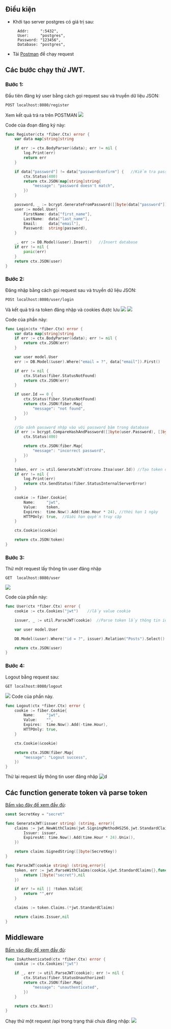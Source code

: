 ## Điều kiện
- Khởi tạo server postgres có giá trị sau:
  ```
	Addr:     ":5432",
	User:     "postgres",
	Password: "123456",
	Database: "postgres",
  ```
- Tải [Postman](https://www.postman.com/downloads/) để chạy request

## Các bước chạy thử JWT.

### Bước 1:

Đầu tiên đăng ký user bằng cách gọi request sau và truyền dữ liệu JSON:

```
POST localhost:8080/register
```
Xem kết quả trả ra trên POSTMAN
![](https://media.techmaster.vn/api/static/bm0tmgk51co4vclgfvu0/c41an4c51co7eb8irtog)

Code của đoạn đăng ký này:
```go
func Register(ctx *fiber.Ctx) error {
	var data map[string]string

	if err := ctx.BodyParser(&data); err != nil {
		log.Print(err)
		return err
	}

	if data["password"] != data["passwordconfirm"] {   //Kiểm tra password có match ko
		ctx.Status(400)
		return ctx.JSON(map[string]string{
			"message": "password doesn't match",
		})
	}

	password, _ := bcrypt.GenerateFromPassword([]byte(data["password"]), 14)   //Mã hóa pass
	user := model.User{
		FirstName: data["first_name"],
		LastName:  data["last_name"],
		Email:     data["email"],
		Password:  string(password),
	}

	_, err := DB.Model(&user).Insert()   //Insert database
	if err != nil {
		panic(err)
	}
	return ctx.JSON(user)
}
```

### Bước 2:
Đăng nhập bằng cách gọi request sau và truyền dữ liệu JSON:
```
POSt localhost:8080/user/login
```
Và kết quả trả ra token đăng nhập và cookies được lưu
![](https://media.techmaster.vn/api/static/bm0tmgk51co4vclgfvu0/c41aqms51co7eb8irtp0)
![](https://media.techmaster.vn/api/api/bm0tmgk51co4vclgfvu0/c41auks51co7eb8irtpg)

Code của phần này:
```go
func Login(ctx *fiber.Ctx) error {
	var data map[string]string
	if err := ctx.BodyParser(&data); err != nil {
		return ctx.JSON(err)
	}

	var user model.User
	err := DB.Model(&user).Where("email = ?", data["email"]).First()

	if err != nil {
		ctx.Status(fiber.StatusNotFound)
		return ctx.JSON(err)
	}

	if user.Id == 0 {
		ctx.Status(fiber.StatusNotFound)
		return ctx.JSON(fiber.Map{
			"message": "not found",
		})
	}

	//So sánh password nhập vào với password băm trong database
	if err := bcrypt.CompareHashAndPassword([]byte(user.Password), []byte(data["password"])); err != nil {
		ctx.Status(400)

		return ctx.JSON(fiber.Map{
			"message": "incorrect password",
		})
	}

	token, err := util.GenerateJWT(strconv.Itoa(user.Id)) //Tạo token đăng nhập
	if err != nil {
		log.Print(err)
		return ctx.SendStatus(fiber.StatusInternalServerError)
	}

	cookie := fiber.Cookie{ 
		Name:     "jwt",  
		Value:    token, 
		Expires:  time.Now().Add(time.Hour * 24), //thời hạn 1 ngày
		HTTPOnly: true,  //Giới hạn quyền truy cập
	}

	ctx.Cookie(&cookie)

	return ctx.JSON(token)
}
```

### Bước 3:
Thử một request lấy thông tin user đăng nhập
```
GET  localhost:8080/user
```
![](https://media.techmaster.vn/api/static/bm0tmgk51co4vclgfvu0/c41b04451co7eb8irtq0)

Code của phần này:
```go
func User(ctx *fiber.Ctx) error {
	cookie := ctx.Cookies("jwt")	//lấy value cookie

	issuer, _ := util.ParseJWT(cookie)	//Parse token lấy thông tin id của user đăng nhập

	var user model.User

	DB.Model(&user).Where("id = ?", issuer).Relation("Posts").Select()

	return ctx.JSON(user)
}
```

### Bước 4: 
Logout bằng request sau:
```
GET localhost:8080/logout
```
![](https://media.techmaster.vn/api/static/bm0tmgk51co4vclgfvu0/c41b1rs51co7eb8irtqg)
Code của phần này.
```go
func Logout(ctx *fiber.Ctx) error {
	cookie := fiber.Cookie{
		Name:     "jwt",
		Value:    "",
		Expires:  time.Now().Add(-time.Hour),
		HTTPOnly: true,
	}

	ctx.Cookie(&cookie)

	return ctx.JSON(fiber.Map{
		"message": "Logout success",
	})
}
```
Thử lại request lấy thông tin user đăng nhập
![d](https://media.techmaster.vn/api/static/bm0tmgk51co4vclgfvu0/c41b37k51co7eb8irtr0)

## Các function generate token và parse token
[Bấm vào đây để xem đầy đủ](./util/jwt.go):
```go
const SecretKey = "secret"

func GenerateJWT(issuer string) (string, error){	
	claims := jwt.NewWithClaims(jwt.SigningMethodHS256,jwt.StandardClaims{
		Issuer: issuer,
		ExpiresAt: time.Now().Add(time.Hour * 24).Unix(),
	})

	return claims.SignedString([]byte(SecretKey))
}
```
```go
func ParseJWT(cookie string) (string,error){
	token, err := jwt.ParseWithClaims(cookie,&jwt.StandardClaims{},func(token *jwt.Token) (interface{}, error) {
		return []byte("secret"),nil
	})

	if err != nil || !token.Valid{
		return "",err
	}

	claims := token.Claims.(*jwt.StandardClaims)

	return claims.Issuer,nil
}
```

## Middleware
[Bấm vào đây để xem đầy đủ](./util/jwt.go):
```go
func IsAuthenticated(ctx *fiber.Ctx) error {
	cookie := ctx.Cookies("jwt")

	if _, err := util.ParseJWT(cookie); err != nil {
		ctx.Status(fiber.StatusUnauthorized)
		return ctx.JSON(fiber.Map{
			"message": "unauthenticated",
		})
	}

	return ctx.Next()
}
```
Chạy thử một request /api trong trạng thái chưa đăng nhập:
![](https://media.techmaster.vn/api/static/bm0tmgk51co4vclgfvu0/c41b6j451co7eb8irtrg)

